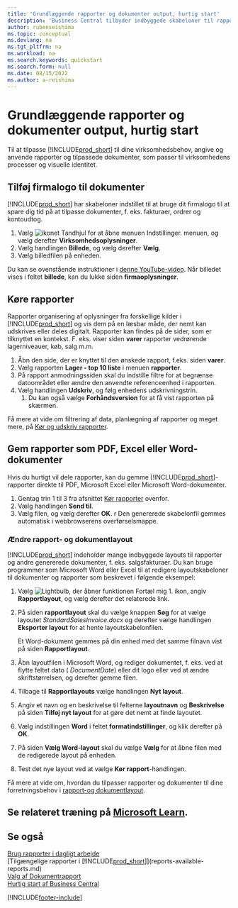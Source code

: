```yaml
---
title: 'Grundlæggende rapporter og dokumenter output, hurtig start'
description: 'Business Central tilbyder indbyggede skabeloner til rapporter og dokumenter, hvor det er nødvendigt med mange muligheder for at tilpasse dem til virksomhedens behov.'
author: rubenseishima
ms.topic: conceptual
ms.devlang: na
ms.tgt_pltfrm: na
ms.workload: na
ms.search.keywords: quickstart
ms.search.form: null
ms.date: 08/15/2022
ms.author: a-reishima
---
```


# <a name="basic-reports-and-documents-output-quick-start"></a><a name="basic-reports-and-documents-output-quick-start"></a>Grundlæggende rapporter og dokumenter output, hurtig start

Til at tilpasse [!INCLUDE[prod_short](includes/prod_short.md)] til dine virksomhedsbehov, angive og anvende rapporter og tilpassede dokumenter, som passer til virksomhedens processer og visuelle identitet.

## <a name="add-your-company-logo-to-documents"></a><a name="add-your-company-logo-to-documents"></a>Tilføj firmalogo til dokumenter

[!INCLUDE[prod_short](includes/prod_short.md)] har skabeloner indstillet til at bruge dit firmalogo til at spare dig tid på at tilpasse dokumenter, f. eks. fakturaer, ordrer og kontoudtog.

1. Vælg ![ikonet Tandhjul for at åbne menuen Indstillinger.](media/ui-experience/settings_icon_small.png) menuen, og vælg derefter **Virksomhedsoplysninger**.
2. Vælg handlingen **Billede**, og vælg derefter **Vælg**.
3. Vælg billedfilen på enheden.

Du kan se ovenstående instruktioner i [denne YouTube-video](https://www.youtube.com/watch?v=AatXbKF1NGg). Når billedet vises i feltet **billede**, kan du lukke siden **firmaoplysninger**.

## <a name="run-reports"></a><a name="run-reports"></a>Køre rapporter

Rapporter organisering af oplysninger fra forskellige kilder i [!INCLUDE[prod_short](includes/prod_short.md)] og vis dem på en læsbar måde, der nemt kan udskrives eller deles digitalt. Rapporter kan findes på de sider, som er tilknyttet en kontekst. F. eks. viser siden **varer** rapporter vedrørende lagerniveauer, køb, salg m.m.

1. Åbn den side, der er knyttet til den ønskede rapport, f.eks. siden **varer**.
2. Vælg rapporten **Lager - top 10 liste** i menuen **rapporter**.
3. På rapport anmodningssiden skal du indstille filtre for at begrænse datoområdet eller ændre den anvendte referenceenhed i rapporten.
4. Vælg handlingen **Udskriv**, og følg enhedens udskrivningstrin.
    1. Du kan også vælge **Forhåndsversion** for at få vist rapporten på skærmen.

Få mere at vide om filtrering af data, planlægning af rapporter og meget mere, på [Kør og udskriv rapporter](ui-work-report.md).

## <a name="save-reports-as-pdf-excel-or-word-documents"></a><a name="save-reports-as-pdf-excel-or-word-documents"></a>Gem rapporter som PDF, Excel eller Word-dokumenter

Hvis du hurtigt vil dele rapporter, kan du gemme [!INCLUDE[prod_short](includes/prod_short.md)]-rapporter direkte til PDF, Microsoft Excel eller Microsoft Word-dokumenter.

1. Gentag trin 1 til 3 fra afsnittet [Kør rapporter](#run-reports) ovenfor.
2. Vælg handlingen **Send til**.
3. Vælg filen, og vælg derefter **OK**.
r Den genererede skabelonfil gemmes automatisk i webbrowserens overførselsmappe.

### <a name="change-report-and-document-layouts"></a><a name="change-report-and-document-layouts"></a>Ændre rapport- og dokumentlayout

[!INCLUDE[prod_short](includes/prod_short.md)] indeholder mange indbyggede layouts til rapporter og andre genererede dokumenter, f. eks. salgsfakturaer. Du kan bruge programmer som Microsoft Word eller Excel til at redigere layoutskabeloner til dokumenter og rapporter som beskrevet i følgende eksempel:

1. Vælg ![Lightbulb, der åbner funktionen Fortæl mig 1.](media/ui-search/search_small.png "Fortæl mig, hvad du vil foretage dig") ikon, angiv **Rapportlayout**, og vælg derefter det relaterede link.
2. På siden **rapportlayout** skal du vælge knappen **Søg** for at vælge layoutet *StandardSalesInvoice.docx* og derefter vælge handlingen **Eksporter layout** for at hente layoutskabelonfilen.

    Et Word-dokument gemmes på din enhed med det samme filnavn vist på siden **Rapportlayout**.
3. Åbn layoutfilen i Microsoft Word, og rediger dokumentet, f. eks. ved at flytte feltet dato ( *DocumentDate*) eller dit logo eller ved at ændre skriftstørrelsen, og derefter gemme filen.
4. Tilbage til **Rapportlayouts** vælge handlingen **Nyt layout**.
5. Angiv et navn og en beskrivelse til felterne **layoutnavn** og **Beskrivelse** på siden **Tilføj nyt layout** for at gøre det nemt at finde layoutet.
6. Vælg indstillingen **Word** i feltet **formatindstillinger**, og klik derefter på **OK**.
7. På siden **Vælg Word-layout** skal du vælge **Vælg** for at åbne filen med de redigerede layout på enheden.
8. Test det nye layout ved at vælge **Kør rapport**-handlingen.

Få mere at vide om, hvordan du tilpasser rapporter og dokumenter til dine forretningsbehov i [rapport-og dokumentlayout](ui-manage-report-layouts.md).

## <a name="see-related-training-at-microsoft-learn"></a><a name="see-related-training-at-microsoft-learn"></a>Se relateret træning på [Microsoft Learn](/learn/modules/work-with-reports/).

## <a name="see-also"></a><a name="see-also"></a>Se også

[Brug rapporter i dagligt arbejde](reports-use-reports.md)  
[Tilgængelige rapporter i [!INCLUDE[prod_short](includes/prod_short.md)]](reports-available-reports.md)  
[Valg af Dokumentrapport](across-report-selections.md)  
[Hurtig start af Business Central](quick-start-business-central.md)  

[!INCLUDE[footer-include](includes/footer-banner.md)]
